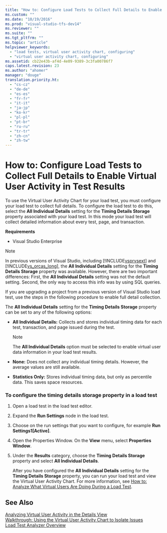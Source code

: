 ```yaml
---
title: "How to: Configure Load Tests to Collect Full Details to Enable Virtual User Activity in Test Results"
ms.custom: ""
ms.date: "10/19/2016"
ms.prod: "visual-studio-tfs-dev14"
ms.reviewer: ""
ms.suite: ""
ms.tgt_pltfrm: ""
ms.topic: "article"
helpviewer_keywords: 
  - "load tests, virtual user activity chart, configuring"
  - "virtual user activity chart, configuring"
ms.assetid: cb22e43b-af4d-4e09-9389-3c3fa00786f7
caps.latest.revision: 23
ms.author: "ahomer"
manager: "douge"
translation.priority.ht: 
  - "cs-cz"
  - "de-de"
  - "es-es"
  - "fr-fr"
  - "it-it"
  - "ja-jp"
  - "ko-kr"
  - "pl-pl"
  - "pt-br"
  - "ru-ru"
  - "tr-tr"
  - "zh-cn"
  - "zh-tw"
---
```

# How to: Configure Load Tests to Collect Full Details to Enable Virtual User Activity in Test Results
To use the Virtual User Activity Chart for your load test, you must configure your load test to collect full details. To configure the load test to do this, select the **All Individual Details** setting for the **Timing Details Storage** property associated with your load test. In this mode your load test will collect detailed information about every test, page, and transaction.  
  
 **Requirements**  
  
-   Visual Studio Enterprise  
  
> [!NOTE]
>  In previous versions of Visual Studio, including [!INCLUDE[vsprvsext](../test/includes/vsprvsext_md.md)] and [!INCLUDE[vs_orcas_long](../code-quality/includes/vs_orcas_long_md.md)], the **All Individual Details** setting for the **Timing Details Storage** property was available. However, there are two important differences: First, the **All Individual Details** setting was not the default setting. Second, the only way to access this info was by using SQL queries.  
  
 If you are upgrading a project from a previous version of Visual Studio load test, use the steps in the following procedure to enable full detail collection.  
  
 The **All Individual Details** setting for the **Timing Details Storage** property can be set to any of the following options:  
  
-   **All Individual Details:** Collects and stores individual timing data for each test, transaction, and page issued during the test.  
  
    > [!NOTE]
    >  The **All Individual Details** option must be selected to enable virtual user data information in your load test results.  
  
-   **None:** Does not collect any individual timing details. However, the average values are still available.  
  
-   **Statistics Only:** Stores individual timing data, but only as percentile data. This saves space resources.  
  
### To configure the timing details storage property in a load test  
  
1.  Open a load test in the load test editor.  
  
2.  Expand the **Run Settings** node in the load test.  
  
3.  Choose on the run settings that you want to configure, for example **Run Settings1[Active]**.  
  
4.  Open the Properties Window. On the **View** menu, select **Properties Window**.  
  
5.  Under the **Results** category, choose the **Timing Details Storage** property and select **All Individual Details**.  
  
     After you have configured the **All Individual Details** setting for the **Timing Details Storage** property, you can run your load test and view the Virtual User Activity Chart. For more information, see [How to: Analyze What Virtual Users Are Doing During a Load Test](../test/8bda19b3-91c1-4daf-b6c7-09108bddadff.md).  
  
## See Also  
 [Analyzing Virtual User Activity in the Details View](../test/63f4bd42-3cfb-4eee-af68-e8334976539e.md)   
 [Walkthrough: Using the Virtual User Activity Chart to Isolate Issues](../test/walkthrough--using-the-virtual-user-activity-chart-to-isolate-issues.md)   
 [Load Test Analyzer Overview](../test/load-test-analyzer-overview.md)